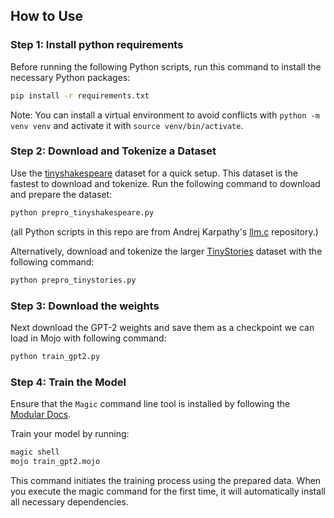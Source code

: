 ## How to Use

### Step 1: Install python requirements

Before running the following Python scripts, run this command to install the necessary Python packages:

```bash
pip install -r requirements.txt
```

Note: You can install a virtual environment to avoid conflicts with `python -m venv venv` and activate it with `source venv/bin/activate`.

### Step 2: Download and Tokenize a Dataset

Use the [tinyshakespeare](https://raw.githubusercontent.com/karpathy/char-rnn/master/data/tinyshakespeare/input.txt) dataset for a quick setup. This dataset is the fastest to download and tokenize. Run the following command to download and prepare the dataset:

```bash
python prepro_tinyshakespeare.py
```

(all Python scripts in this repo are from Andrej Karpathy's [llm.c](https://github.com/karpathy/llm.c) repository.)

Alternatively, download and tokenize the larger [TinyStories](https://huggingface.co/datasets/roneneldan/TinyStories) dataset with the following command:

```bash
python prepro_tinystories.py
```

### Step 3: Download the weights

Next download the GPT-2 weights and save them as a checkpoint we can load in Mojo with following command:

```bash
python train_gpt2.py
```

### Step 4: Train the Model

Ensure that the `Magic` command line tool is installed by following the [Modular Docs](https://docs.modular.com/magic).

Train your model by running:

 ```bash
magic shell
mojo train_gpt2.mojo
 ```

This command initiates the training process using the prepared data. When you execute the magic command for the first time, it will automatically install all necessary dependencies.
